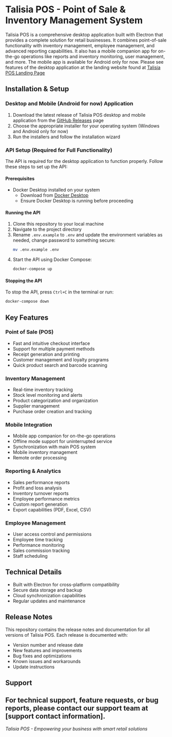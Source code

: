 # Talisia POS - Point of Sale & Inventory Management System

Talisia POS is a comprehensive desktop application built with Electron that provides a complete solution for retail businesses. It combines point-of-sale functionality with inventory management, employee management, and advanced reporting capabilities. It also has a mobile companion app for on-the-go operations like reports and inventory monitoring, user management, and more. The mobile app is available for Android only for now. Please see features of the desktop application at the landing website found at [Talisia POS Landing Page](https://talisia-pos.netlify.app)

## Installation & Setup

### Desktop and Mobile (Android for now) Application
1. Download the latest release of Talisia POS desktop and mobile application from the [GitHub Releases](https://github.com/samxtu/Talisia-POS/releases) page
2. Choose the appropriate installer for your operating system (Windows and Android only for now)
3. Run the installers and follow the installation wizard

### API Setup (Required for Full Functionality)
The API is required for the desktop application to function properly. Follow these steps to set up the API:

#### Prerequisites
- Docker Desktop installed on your system
  - Download from [Docker Desktop](https://www.docker.com/products/docker-desktop)
  - Ensure Docker Desktop is running before proceeding

#### Running the API
1. Clone this repository to your local machine
2. Navigate to the project directory
3. Rename `.env.example` to `.env` and update the environment variables as needed, change password to something secure:
   ```bash
   mv .env.example .env
   ```
4. Start the API using Docker Compose:
   ```bash
   docker-compose up
   ```

#### Stopping the API
To stop the API, press `Ctrl+C` in the terminal or run:
```bash
docker-compose down
```

## Key Features

### Point of Sale (POS)
- Fast and intuitive checkout interface
- Support for multiple payment methods
- Receipt generation and printing
- Customer management and loyalty programs
- Quick product search and barcode scanning

### Inventory Management
- Real-time inventory tracking
- Stock level monitoring and alerts
- Product categorization and organization
- Supplier management
- Purchase order creation and tracking

### Mobile Integration
- Mobile app companion for on-the-go operations
- Offline mode support for uninterrupted service
- Synchronization with main POS system
- Mobile inventory management
- Remote order processing

### Reporting & Analytics
- Sales performance reports
- Profit and loss analysis
- Inventory turnover reports
- Employee performance metrics
- Custom report generation
- Export capabilities (PDF, Excel, CSV)

### Employee Management
- User access control and permissions
- Employee time tracking
- Performance monitoring
- Sales commission tracking
- Staff scheduling

## Technical Details
- Built with Electron for cross-platform compatibility
- Secure data storage and backup
- Cloud synchronization capabilities
- Regular updates and maintenance

## Release Notes
This repository contains the release notes and documentation for all versions of Talisia POS. Each release is documented with:
- Version number and release date
- New features and improvements
- Bug fixes and optimizations
- Known issues and workarounds
- Update instructions

## Support
For technical support, feature requests, or bug reports, please contact our support team at [support contact information].
---

*Talisia POS - Empowering your business with smart retail solutions* 